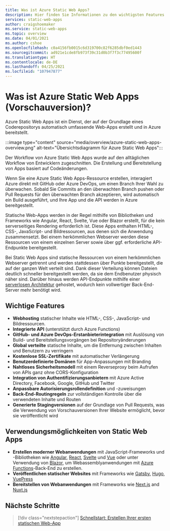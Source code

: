 ```yaml
---
title: Was ist Azure Static Web Apps?
description: Hier finden Sie Informationen zu den wichtigsten Features und Funktionen von Azure Static Web Apps.
services: static-web-apps
author: craigshoemaker
ms.service: static-web-apps
ms.topic: overview
ms.date: 04/01/2021
ms.author: cshoe
ms.openlocfilehash: c0a4156fb0015c6d319700c82f6285dbf0ed1443
ms.sourcegitcommit: ad921e1cde8fb973f39c31d0b3f7f3c77495600f
ms.translationtype: HT
ms.contentlocale: de-DE
ms.lasthandoff: 04/25/2021
ms.locfileid: "107947877"
---
```

# <a name="what-is-azure-static-web-apps-preview"></a>Was ist Azure Static Web Apps (Vorschauversion)?

Azure Static Web Apps ist ein Dienst, der auf der Grundlage eines Coderepositorys automatisch umfassende Web-Apps erstellt und in Azure bereitstellt.

:::image type="content" source="media/overview/azure-static-web-apps-overview.png" alt-text="Übersichtsdiagramm für Azure Static Web Apps":::

Der Workflow von Azure Static Web Apps wurde auf den alltäglichen Workflow von Entwicklern zugeschnitten. Die Erstellung und Bereitstellung von Apps basiert auf Codeänderungen.

Wenn Sie eine Azure Static Web Apps-Ressource erstellen, interagiert Azure direkt mit GitHub oder Azure DevOps, um einen Branch Ihrer Wahl zu überwachen. Sobald Sie Commits an den überwachten Branch pushen oder Pull Requests für den überwachten Branch akzeptieren, wird automatisch ein Build ausgeführt, und Ihre App und die API werden in Azure bereitgestellt.

Statische Web-Apps werden in der Regel mithilfe von Bibliotheken und Frameworks wie Angular, React, Svelte, Vue oder Blazor erstellt, für die kein serverseitiges Rendering erforderlich ist. Diese Apps enthalten HTML-, CSS-, JavaScript- und Bildressourcen, aus denen sich die Anwendung zusammensetzt. Bei einem herkömmlichen Webserver werden diese Ressourcen von einem einzelnen Server sowie über ggf. erforderliche API-Endpunkte bereitgestellt.

Bei Static Web Apps sind statische Ressourcen von einem herkömmlichen Webserver getrennt und werden stattdessen über Punkte bereitgestellt, die auf der ganzen Welt verteilt sind. Dank dieser Verteilung können Dateien deutlich schneller bereitgestellt werden, da sie dem Endbenutzer physisch näher sind. Darüber hinaus werden API-Endpunkte mithilfe einer [serverlosen Architektur](../azure-functions/functions-overview.md) gehostet, wodurch kein vollwertiger Back-End-Server mehr benötigt wird.

## <a name="key-features"></a>Wichtige Features

- **Webhosting** statischer Inhalte wie HTML-, CSS-, JavaScript- und Bildressourcen.
- **Integrierte API** (unterstützt durch Azure Functions)
- **GitHub- und Azure DevOps-Erstanbieterintegration** mit Auslösung von Build- und Bereitstellungsvorgängen bei Repositoryänderungen
- **Global verteilte** statische Inhalte, um die Entfernung zwischen Inhalten und Benutzern zu verringern
- **Kostenlose SSL-Zertifikate** mit automatischer Verlängerung
- **Benutzerdefinierte Domänen** für App-Anpassungen mit Branding
- **Nahtloses Sicherheitsmodell** mit einem Reverseproxy beim Aufrufen von APIs ganz ohne CORS-Konfiguration
- **Integration von Authentifizierungsanbietern** mit Azure Active Directory, Facebook, Google, GitHub und Twitter
- **Anpassbare Autorisierungsrollendefinition** und -zuweisungen
- **Back-End-Routingregeln** zur vollständigen Kontrolle über die verwendeten Inhalte und Routen
- **Generierte Stagingversionen** auf der Grundlage von Pull Requests, was die Verwendung von Vorschauversionen Ihrer Website ermöglicht, bevor sie veröffentlicht wird

## <a name="what-you-can-do-with-static-web-apps"></a>Verwendungsmöglichkeiten von Static Web Apps

- **Erstellen moderner Webanwendungen** mit JavaScript-Frameworks und -Bibliotheken wie [Angular](getting-started.md?tabs=angular), [React](getting-started.md?tabs=react), [Svelte](/learn/modules/publish-app-service-static-web-app-api/) und [Vue](getting-started.md?tabs=vue) oder unter Verwendung von [Blazor](./deploy-blazor.md), um Webassemblyanwendungen mit [Azure Functions](apis.md)-Back-End zu erstellen.
- **Veröffentlichen statischer Websites** mit Frameworks wie [Gatsby](publish-gatsby.md), [Hugo](publish-hugo.md), [VuePress](publish-vuepress.md)
- **Bereitstellen von Webanwendungen** mit Frameworks wie [Next.js](deploy-nextjs.md) and [Nuxt.js](deploy-nuxtjs.md)

## <a name="next-steps"></a>Nächste Schritte

> [!div class="nextstepaction"]
> [Schnellstart: Erstellen Ihrer ersten statischen Web-App](getting-started.md)
